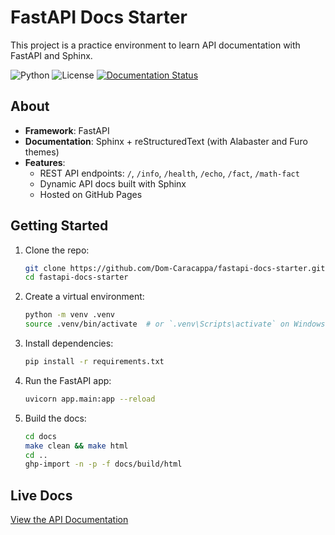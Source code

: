 # FastAPI Docs Starter

This project is a practice environment to learn API documentation with FastAPI and Sphinx.

![Python](https://img.shields.io/badge/python-3.13-blue)
![License](https://img.shields.io/github/license/Dom-Caracappa/fastapi-docs-starter)
[![Documentation Status](https://img.shields.io/badge/docs-latest-brightgreen)](https://dom-caracappa.github.io/fastapi-docs-starter/)

## About

- **Framework**: FastAPI
- **Documentation**: Sphinx + reStructuredText (with Alabaster and Furo themes)
- **Features**:
  - REST API endpoints: `/`, `/info`, `/health`, `/echo`, `/fact`, `/math-fact`
  - Dynamic API docs built with Sphinx
  - Hosted on GitHub Pages

## Getting Started

1. Clone the repo:
    ```bash
    git clone https://github.com/Dom-Caracappa/fastapi-docs-starter.git
    cd fastapi-docs-starter
    ```

2. Create a virtual environment:
    ```bash
    python -m venv .venv
    source .venv/bin/activate  # or `.venv\Scripts\activate` on Windows
    ```

3. Install dependencies:
    ```bash
    pip install -r requirements.txt
    ```

4. Run the FastAPI app:
    ```bash
    uvicorn app.main:app --reload
    ```

5. Build the docs:
    ```bash
    cd docs
    make clean && make html
    cd ..
    ghp-import -n -p -f docs/build/html
    ```

## Live Docs

[View the API Documentation](https://dom-caracappa.github.io/fastapi-docs-starter/)


